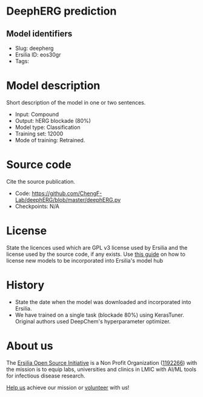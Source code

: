 # DeephERG prediction
## Model identifiers
- Slug: deepherg
- Ersilia ID: eos30gr
- Tags: 

# Model description
Short description of the model in one or two sentences.
- Input: Compound
- Output: hERG blockade (80%) 
- Model type: Classification
- Training set: 12000
- Mode of training: Retrained.

# Source code
Cite the source publication.
- Code: https://github.com/ChengF-Lab/deephERG/blob/master/deephERG.py
- Checkpoints: N/A

# License
State the licences used which are GPL v3 license used by Ersilia and the license used by the source code, if any exists. Use [this guide]() on how to license new models to be incorporated into Ersilia's model hub 

# History 
- State the date when the model was downloaded and incorporated into Ersilia.
- We have trained on a single task (blockade 80%) using KerasTuner. Original authors used DeepChem's hyperparameter optimizer.

# About us
The [Ersilia Open Source Initiative](https://ersilia.io) is a Non Profit Organization ([1192266](https://register-of-charities.charitycommission.gov.uk/charity-search/-/charity-details/5170657/full-print)) with the mission is to equip labs, universities and clinics in LMIC with AI/ML tools for infectious disease research.

[Help us](https://www.ersilia.io/donate) achieve our mission or [volunteer](https://www.ersilia.io/volunteer) with us!
